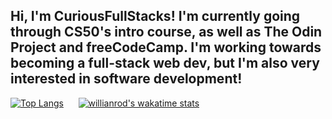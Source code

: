 Hi, I'm CuriousFullStacks! I'm currently going through CS50's intro course, as well as The Odin Project and freeCodeCamp. I'm working towards becoming a full-stack web dev, but I'm also very interested in software development!
-

[![Top Langs](https://github-readme-stats.vercel.app/api/top-langs/?username=CuriousFullStacks&theme=transparent&title_color=2a78af)](https://github.com/anuraghazra/github-readme-stats)&nbsp;&nbsp;&nbsp;&nbsp;&nbsp;&nbsp;[![willianrod's wakatime stats](https://github-readme-stats.vercel.app/api/wakatime?username=CuriousFullStacks&api_domain=wakapi.dev&custom_title=Coding%20Time&theme=transparent&title_color=2a78af&text_color=d9d9d9&range=all_time)](https://github.com/anuraghazra/github-readme-stats)
